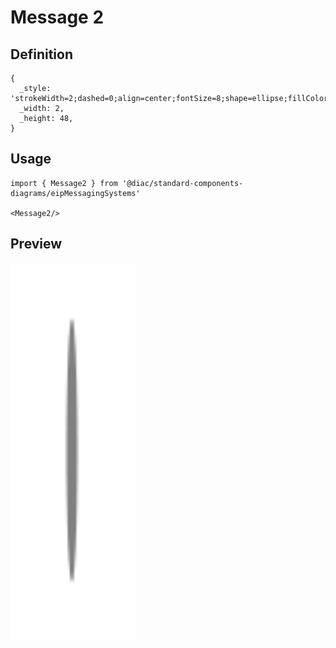 # Message 2

## Definition

```
{
  _style: 'strokeWidth=2;dashed=0;align=center;fontSize=8;shape=ellipse;fillColor=#808080;strokeColor=none;',
  _width: 2,
  _height: 48,
}
```

## Usage

```
import { Message2 } from '@diac/standard-components-diagrams/eipMessagingSystems'

<Message2/>
```

## Preview

<img src="./message-2.png" width="200"/>
